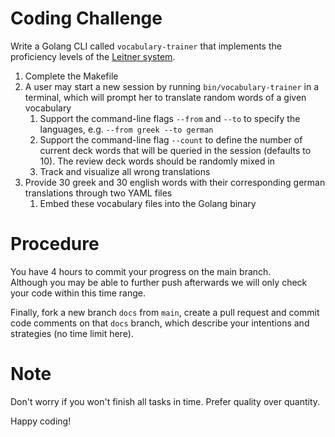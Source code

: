 # Coding Challenge

Write a Golang CLI called `vocabulary-trainer` that implements the proficiency levels of the [Leitner system](https://en.wikipedia.org/wiki/Leitner_system).

1. Complete the Makefile
1. A user may start a new session by running `bin/vocabulary-trainer` in a terminal, which will prompt her to translate random words of a given vocabulary
    1. Support the command-line flags `--from` and `--to` to specify the languages, e.g. `--from greek --to german`
    1. Support the command-line flag `--count` to define the number of current deck words that will be queried in the session (defaults to 10). The review deck words should be randomly mixed in
    1. Track and visualize all wrong translations
1. Provide 30 greek and 30 english words with their corresponding german translations through two YAML files
    1. Embed these vocabulary files into the Golang binary

# Procedure

You have 4 hours to commit your progress on the main branch.  
Although you may be able to further push afterwards we will only check your code within this time range.

Finally, fork a new branch `docs` from `main`, create a pull request and commit code comments on that `docs` branch, which describe your intentions and strategies (no time limit here).

# Note

Don't worry if you won't finish all tasks in time. Prefer quality over quantity.

Happy coding!
